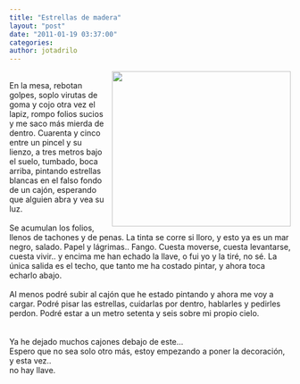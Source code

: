 ```yaml
---
title: "Estrellas de madera"
layout: "post"
date: "2011-01-19 03:37:00"
categories:
author: jotadrilo
---
```


<div class="css-full-post-content js-full-post-content">
<a onblur="try {parent.deselectBloggerImageGracefully();} catch(e) {}" href="{{ site.url }}/assets/images/Foto0117.jpg"><img style="float: right; margin: 0pt 0pt 10px 10px; cursor: pointer; width: 320px; height: 278px;" src="{{ site.url }}/assets/images/Foto0117.jpg" alt=""id="BLOGGER_PHOTO_ID_5563739540309477762" border="0" /></a><br />En la mesa, rebotan golpes, soplo virutas de goma y cojo otra vez el lapiz, rompo folios sucios y me saco más mierda de dentro. Cuarenta y cinco entre un pincel y su lienzo, a tres metros bajo el suelo, tumbado, boca arriba, pintando estrellas blancas en el falso fondo de un cajón, esperando que alguien abra y vea su luz.<br /><br />Se acumulan los folios, llenos de tachones y de penas. La tinta se corre si lloro, y esto ya es un mar negro, salado. Papel y lágrimas.. Fango. Cuesta moverse, cuesta levantarse, cuesta vivir.. y encima me han echado la llave, o fui yo y la tiré, no sé. La única salida es el techo, que tanto me ha costado pintar, y ahora toca echarlo abajo.<br /><br />Al menos podré subir al cajón que he estado pintando y ahora me voy a cargar. Podré pisar las estrellas, cuidarlas por dentro, hablarles y pedirles perdon. Podré estar a un metro setenta y seis sobre mi propio cielo.<br /><br /><br />Ya he dejado muchos cajones debajo de este...<br />Espero que no sea solo otro más, estoy empezando a poner la decoración, y esta vez..<br />no hay llave.
</div>
